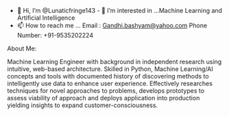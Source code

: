 - 👋 Hi, I’m @Lunaticfringe143 - 👀 I’m interested in ...Machine Learning and Artificial Intelligence
- 📫 How to reach me ... Email : Gandhi.bashyam@yahoo.com Phone Number: +91-9535202224

About Me:

Machine Learning Engineer with background in independent research using intuitive, web-based architecture. Skilled in Python, Machine Learning/AI concepts and tools with documented history of discovering methods to intelligently use data to enhance user experience. Effectively researches techniques for novel approaches to problems, develops prototypes to assess viability of approach and deploys application into production yielding insights to expand customer-consciousness.


